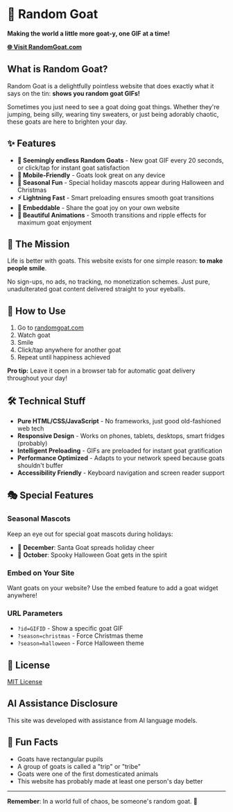 # 🐐 Random Goat

**Making the world a little more goat-y, one GIF at a time!**

[**🌐 Visit RandomGoat.com**](https://randomgoat.com)

## What is Random Goat?

Random Goat is a delightfully pointless website that does exactly what it says on the tin: **shows you random goat GIFs!**

Sometimes you just need to see a goat doing goat things. Whether they're jumping, being silly, wearing tiny sweaters, or just being adorably chaotic, these goats are here to brighten your day.

## ✨ Features

- **🎲 Seemingly endless Random Goats** - New goat GIF every 20 seconds, or click/tap for instant goat satisfaction
- **📱 Mobile-Friendly** - Goats look great on any device
- **🎃 Seasonal Fun** - Special holiday mascots appear during Halloween and Christmas
- **⚡ Lightning Fast** - Smart preloading ensures smooth goat transitions
- **🔗 Embeddable** - Share the goat joy on your own website
- **🎨 Beautiful Animations** - Smooth transitions and ripple effects for maximum goat enjoyment

## 🎯 The Mission

Life is better with goats. This website exists for one simple reason: **to make people smile**.

No sign-ups, no ads, no tracking, no monetization schemes. Just pure, unadulterated goat content delivered straight to your eyeballs.

## 🚀 How to Use

1. Go to [randomgoat.com](https://randomgoat.com)
2. Watch goat
3. Smile
4. Click/tap anywhere for another goat
5. Repeat until happiness achieved

**Pro tip:** Leave it open in a browser tab for automatic goat delivery throughout your day!

## 🛠 Technical Stuff

- **Pure HTML/CSS/JavaScript** - No frameworks, just good old-fashioned web tech
- **Responsive Design** - Works on phones, tablets, desktops, smart fridges (probably)
- **Intelligent Preloading** - GIFs are preloaded for instant goat gratification
- **Performance Optimized** - Adapts to your network speed because goats shouldn't buffer
- **Accessibility Friendly** - Keyboard navigation and screen reader support

## 🎭 Special Features

### Seasonal Mascots

Keep an eye out for special goat mascots during holidays:

- 🎅 **December**: Santa Goat spreads holiday cheer
- 👻 **October**: Spooky Halloween Goat gets in the spirit

### Embed on Your Site

Want goats on your website? Use the embed feature to add a goat widget anywhere!

### URL Parameters

- `?id=GIFID` - Show a specific goat GIF
- `?season=christmas` - Force Christmas theme
- `?season=halloween` - Force Halloween theme

## 📜 License

[MIT License](LICENSE)

## AI Assistance Disclosure

This site was developed with assistance from AI language models.

## 🐐 Fun Facts

- Goats have rectangular pupils
- A group of goats is called a "trip" or "tribe"
- Goats were one of the first domesticated animals
- This website has probably made at least one person's day better

---

**Remember**: In a world full of chaos, be someone's random goat. 🐐
